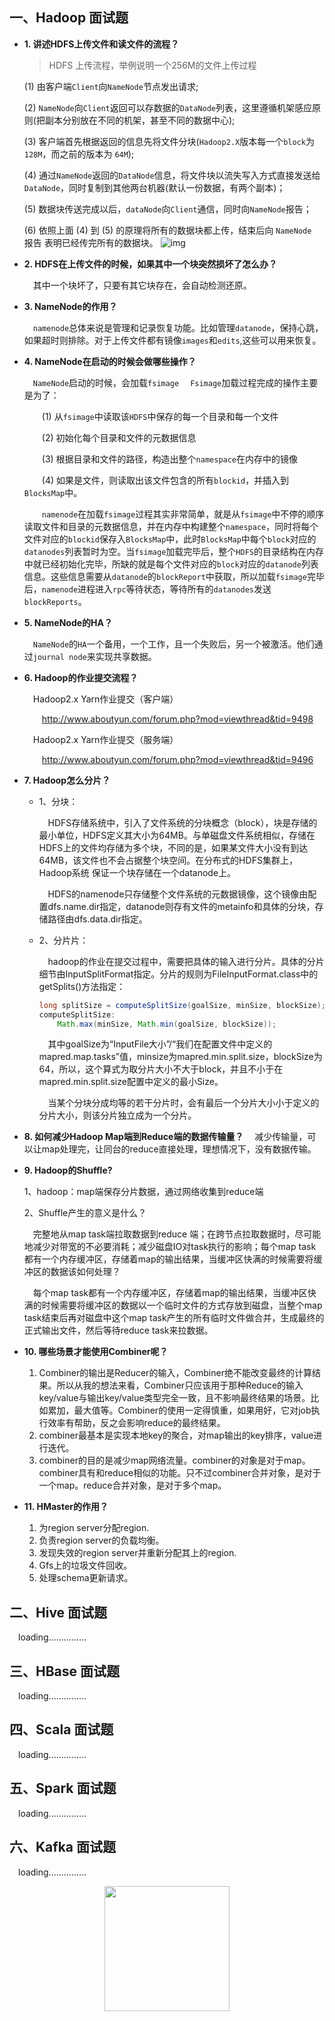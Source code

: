 ## 一、Hadoop 面试题

- **1. 讲述HDFS上传⽂件和读⽂件的流程？** 

  > HDFS 上传流程，举例说明⼀个256M的⽂件上传过程

  (1) 由客户端`Client`向`NameNode`节点发出请求;

  (2) `NameNode`向`Client`返回可以存数据的`DataNode`列表，这⾥遵循机架感应原则(把副本分别放在不同的机架，甚⾄不同的数据中心);

  (3) 客户端⾸先根据返回的信息先将⽂件分块(`Hadoop2.X`版本每⼀个`block`为 `128M`，⽽之前的版本为 `64M`);

  (4) 通过`NameNode`返回的`DataNode`信息，将⽂件块以流失写入方式直接发送给`DataNode`，同时复制到其他两台机器(默认⼀份数据，有两个副本)；

  (5) 数据块传送完成以后，`dataNode`向`Client`通信，同时向`NameNode`报告；

  (6) 依照上⾯ (4) 到 (5) 的原理将所有的数据块都上传，结束后向 `NameNode `报告 表明已经传完所有的数据块。
  ![img](https://gitee.com/MartinHub/MartinHub-notes/raw/master/notes/09-面经/大数据面试/images/Hadoop面试1.PNG)

- **2. HDFS在上传⽂件的时候，如果其中⼀个块突然损坏了怎么办？** 

  &emsp;其中⼀个块坏了，只要有其它块存在，会⾃动检测还原。

- **3. NameNode的作⽤？**

  &emsp;`namenode`总体来说是管理和记录恢复功能。⽐如管理`datanode`，保持⼼跳，如果超时则排除。对于上传⽂件都有镜像`images`和`edits`,这些可以⽤来恢复。

- **4. NameNode在启动的时候会做哪些操作？**

  &emsp;`NameNode`启动的时候，会加载`fsimage`
  &emsp;`Fsimage`加载过程完成的操作主要是为了：

  &emsp;&emsp;(1) 从`fsimage`中读取该`HDFS`中保存的每⼀个⽬录和每⼀个⽂件

  &emsp;&emsp;(2) 初始化每个⽬录和⽂件的元数据信息

  &emsp;&emsp;(3) 根据⽬录和⽂件的路径，构造出整个`namespace`在内存中的镜像

  &emsp;&emsp;(4) 如果是⽂件，则读取出该⽂件包含的所有`blockid`，并插⼊到`BlocksMap`中。

  &emsp;&emsp;`namenode`在加载`fsimage`过程其实⾮常简单，就是从`fsimage`中不停的顺序读取⽂件和⽬录的元数据信息，并在内存中构建整个`namespace`，同时将每个⽂件对应的`blockid`保存⼊`BlocksMap`中，此时`BlocksMap`中每个`block`对应的`datanodes`列表暂时为空。当`fsimage`加载完毕后，整个`HDFS`的⽬录结构在内存中就已经初始化完毕，所缺的就是每个⽂件对应的`block`对应的`datanode`列表信息。这些信息需要从`datanode`的`blockReport`中获取，所以加载`fsimage`完毕后，`namenode`进程进⼊`rpc`等待状态，等待所有的`datanodes`发送`blockReports`。

- **5. NameNode的HA？**

  &emsp;`NameNode`的`HA`⼀个备⽤，⼀个⼯作，且⼀个失败后，另⼀个被激活。他们通过`journal node`来实现共享数据。

- **6. Hadoop的作业提交流程？**

  &emsp;Hadoop2.x Yarn作业提交（客户端）

  &emsp;&emsp;http://www.aboutyun.com/forum.php?mod=viewthread&tid=9498

  &emsp;Hadoop2.x Yarn作业提交（服务端）

  &emsp;&emsp;http://www.aboutyun.com/forum.php?mod=viewthread&tid=9496

- **7. Hadoop怎么分⽚？**

  - 1、分块：

    &emsp;HDFS存储系统中，引⼊了⽂件系统的分块概念（block），块是存储的最⼩单位，HDFS定义其⼤⼩为64MB。与单磁盘⽂件系统相似，存储在 HDFS上的⽂件均存储为多个块，不同的是，如果某⽂件⼤⼩没有到达64MB，该⽂件也不会占据整个块空间。在分布式的HDFS集群上，Hadoop系统 保证⼀个块存储在⼀个datanode上。

    &emsp;HDFS的namenode只存储整个⽂件系统的元数据镜像，这个镜像由配置dfs.name.dir指定，datanode则存有⽂件的metainfo和具体的分块，存储路径由dfs.data.dir指定。

  - 2、分⽚片：

    &emsp;hadoop的作业在提交过程中，需要把具体的输⼊进⾏分⽚。具体的分⽚细节由InputSplitFormat指定。分⽚的规则为FileInputFormat.class中的getSplits()⽅法指定：

    ```java
    long splitSize = computeSplitSize(goalSize, minSize, blockSize);
    computeSplitSize:
    	Math.max(minSize, Math.min(goalSize, blockSize));
    ```

    &emsp;其中goalSize为“InputFile⼤⼩”/“我们在配置⽂件中定义的mapred.map.tasks”值，minsize为mapred.min.split.size，blockSize为64，所以，这个算式为取分⽚⼤⼩不⼤于block，并且不⼩于在mapred.min.split.size配置中定义的最⼩Size。

    &emsp;当某个分块分成均等的若⼲分⽚时，会有最后⼀个分⽚⼤⼩⼩于定义的分⽚⼤⼩，则该分⽚独⽴成为⼀个分⽚。

- **8. 如何减少Hadoop Map端到Reduce端的数据传输量？**
  &emsp;减少传输量，可以让map处理完，让同台的reduce直接处理，理想情况下，没有数据传输。

- **9. Hadoop的Shuffle?** 

  1、hadoop：map端保存分⽚数据，通过⽹络收集到reduce端

  2、Shuffle产⽣的意义是什么？

  &emsp;完整地从map task端拉取数据到reduce 端；在跨节点拉取数据时，尽可能地减少对带宽的不必要消耗；减少磁盘IO对task执⾏的影响；每个map task都有⼀个内存缓冲区，存储着map的输出结果，当缓冲区快满的时候需要将缓冲区的数据该如何处理？

  &emsp;每个map task都有⼀个内存缓冲区，存储着map的输出结果，当缓冲区快满的时候需要将缓冲区的数据以⼀个临时⽂件的⽅式存放到磁盘，当整个map task结束后再对磁盘中这个map task产⽣的所有临时⽂件做合并，⽣成最终的正式输出⽂件，然后等待reduce task来拉数据。

- **10. 哪些场景才能使⽤Combiner呢？**

  1. Combiner的输出是Reducer的输⼊，Combiner绝不能改变最终的计算结果。所以从我的想法来看，Combiner只应该⽤于那种Reduce的输⼊key/value与输出key/value类型完全⼀致，且不影响最终结果的场景。⽐如累加，最⼤值等。Combiner的使⽤⼀定得慎重，如果⽤好，它对job执⾏效率有帮助，反之会影响reduce的最终结果。
  2. combiner最基本是实现本地key的聚合，对map输出的key排序，value进⾏迭代。
  3. combiner的⽬的是减少map⽹络流量。combiner的对象是对于map。combiner具有和reduce相似的功能。只不过combiner合并对象，是对于⼀个map。reduce合并对象，是对于多个map。

- **11. HMaster的作⽤？**

  1. 为region server分配region.
  2. 负责region server的负载均衡。
  3. 发现失效的region server并重新分配其上的region.
  4. Gfs上的垃圾⽂件回收。
  5. 处理schema更新请求。

## 二、Hive 面试题

&emsp;loading...............

## 三、HBase 面试题 

&emsp;loading...............

## 四、Scala 面试题

&emsp;loading...............

## 五、Spark 面试题

&emsp;loading...............

## 六、Kafka 面试题

&emsp;loading...............

<div align="center"> <img  src="https://gitee.com/MartinHub/MartinHub-notes/raw/master/images/weixin.png" width="200"/> </div>